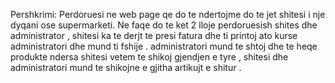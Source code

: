 Pershkrimi: Perdoruesi ne web page qe do te ndertojme do te jet shitesi i nje dyqani ose supermarketi. Ne faqe
            do te ket 2 lloje perdoruesish shites dhe administrator , shitesi ka te derjt te presi fatura dhe 
            ti printoj ato kurse administratori dhe mund ti fshije . administratori mund te shtoj dhe te heqe 
            produkte ndersa shitesi vetem te shikoj gjendjen e tyre , shitesi dhe administratori mund te shikojne
            e gjitha artikujt e shitur . 
